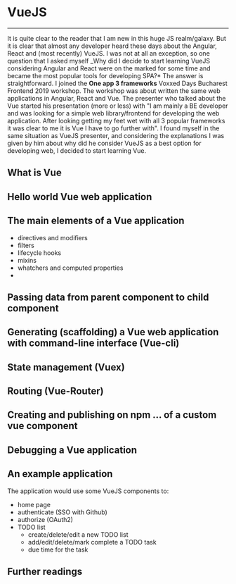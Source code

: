 # VueJS

---

It is quite clear to the reader that I am new in this huge JS realm/galaxy.
But it is clear that almost any developer heard these days about the Angular, React and (most recently) VueJS.
I was not at all an exception, so one question that I asked myself
\_Why did I decide to start learning VueJS considering Angular and React were on the marked for some time and became the most popular tools for developing SPA?\*
The answer is straightforward.
I joined the **One app 3 frameworks** Voxxed Days Bucharest Frontend 2019 workshop.
The workshop was about written the same web applications in Angular, React and Vue.
The presenter who talked about the Vue started his presentation (more or less) with
"I am mainly a BE developer and was looking for a simple web library/frontend for developing the web application. After looking getting my feet wet with all 3 popular frameworks it was clear to me it is Vue I have to go further with".
I found myself in the same situation as VueJS presenter, and considering the explanations I was given by him about why did he consider VueJS as a best option for developing web, I decided to start learning Vue.

## What is Vue

## Hello world Vue web application

## The main elements of a Vue application

- directives and modifiers
- filters
- lifecycle hooks
- mixins
- whatchers and computed properties
-

## Passing data from parent component to child component

## Generating (scaffolding) a Vue web application with command-line interface (Vue-cli)

## State management (Vuex)

## Routing (Vue-Router)

## Creating and publishing on npm ... of a custom vue component

## Debugging a Vue application

## An example application

The application would use some VueJS components to:

- home page
- authenticate (SSO with Github)
- authorize (OAuth2)
- TODO list
  - create/delete/edit a new TODO list
  - add/edit/delete/mark complete a TODO task
  - due time for the task

## Further readings
